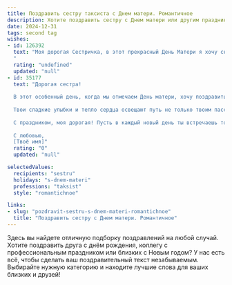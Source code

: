 ```yaml
---
title: Поздравить сестру таксиста с Днем матери. Романтичное
description: Хотите поздравить сестру с Днем матери или другим праздником? Наш ИИ создаст незабываемое поздравление, а вы обязательно выделитесь среди других.  
date: 2024-12-31
tags: second tag
wishes:
- id: 126392
  text: "Моя дорогая Сестричка, в этот прекрасный День Матери я хочу сказать тебе, что ты — самая удивительная женщина, которую я знаю.  Твоя сила, нежность и забота — это свет, который освещает наш путь.  Пусть твоя жизнь, как бесконечная дорога, будет полна радости, любви и приятных сюрпризов.  Ты — мой маяк, моя надежда, моя звезда, ведущая меня сквозь любые бури.  С Днём Матери! Ты — лучшая!
  "
  rating: "undefined"
  updated: "null"
- id: 35177
  text: "Дорогая сестра!
  
  В этот особенный день, когда мы отмечаем День матери, хочу поздравить тебя с этим прекрасным праздником! Ты — не просто замечательная мама, но и настоящая волшебница на дорогах жизни. Каждый день ты осязаемо показываешь, что значит забота, любовь и терпение, как в своей семье, так и за рулём такси.
  
  Твои сладкие улыбки и тепло сердца освещают путь не только твоим пассажирам, но и всем нам. Пусть каждый поворот жизни приносит радость, а маршруты всегда ведут к счастью! Ты — удивительная женщина, и я горжусь тем, что ты моя сестра.
  
  С праздником, моя дорогая! Пусть в каждый новый день ты встречаешь только светлые моменты и искренние улыбки.
  
  С любовью,
  [Твоё имя]"
  rating: "0"
  updated: "null"

selectedValues:
  recipients: "sestru"
  holidays: "s-dnem-materi"
  professions: "taksist"
  style: "romantichnoe"

links:
- slug: "pozdravit-sestru-s-dnem-materi-romantichnoe"
  title: "Поздравить сестру с Днем матери. Романтичное"
---
```


Здесь вы найдете отличную подборку поздравлений на любой случай. 
Хотите поздравить друга с днём рождения, коллегу с профессиональным праздником или близких с Новым годом? У нас есть всё, чтобы сделать ваш поздравительный текст незабываемым. Выбирайте нужную категорию и находите лучшие слова для ваших близких и друзей!

